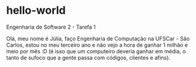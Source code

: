 # hello-world
Engenharia de Software 2 - Tarefa 1

Olá, meu nome é Júlia, faço Engenharia de Computação na UFSCar - São Carlos,
estou no meu terceiro ano e não vejo a hora de ganhar 1 milhão e meio por mês :D
(é isso que um computeiro deveria ganhar em média, o tanto de sufoco que a gente passa com códigos, clientes e afins).

